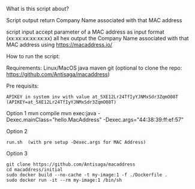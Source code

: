 What is this script about?

Script output return Company Name associated with that MAC address 


script input accept parameter of a MAC address as input format (xx:xx:xx:xx:xx:xx) all hex
output the Company Name associated with that MAC address using https://macaddress.io/ 


How to run the script:

Requirements:
    Linux/MacOS
    java 
    maven
    git (optional to clone the repo: https://github.com/Antisaga/macaddress)

Pre requisits:

    APIKEY in system inv with value at_5XE12Lr24TfIyYJNMxSdr3ZqmO08T
    (APIKEY=at_5XE12Lr24TfIyYJNMxSdr3ZqmO08T)

Option 1
    mvn compile
    mvn exec:java -Dexec.mainClass="hello.MacAddress" -Dexec.args="44:38:39:ff:ef:57"

Option 2

    run.sh  (with pre setup -Dexec.args for MAC Address)
 
Option 3

    git clone https://github.com/Antisaga/macaddress
    cd macaddress/initial
    sudo docker build --no-cache -t my-image:1 -f ./Dockerfile .
    sudo docker run -it --rm my-image:1 /bin/sh
    

    